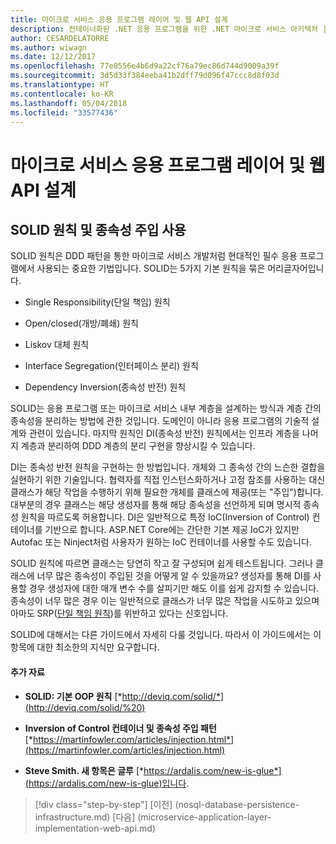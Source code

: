 ```yaml
---
title: 마이크로 서비스 응용 프로그램 레이어 및 웹 API 설계
description: 컨테이너화된 .NET 응용 프로그램을 위한 .NET 마이크로 서비스 아키텍처 | 마이크로 서비스 응용 프로그램 레이어 및 웹 API 설계
author: CESARDELATORRE
ms.author: wiwagn
ms.date: 12/12/2017
ms.openlocfilehash: 77e0556e4b6d9a22cf76a79ec86d744d9009a39f
ms.sourcegitcommit: 3d5d33f384eeba41b2dff79d096f47ccc8d8f03d
ms.translationtype: HT
ms.contentlocale: ko-KR
ms.lasthandoff: 05/04/2018
ms.locfileid: "33577436"
---
```

# <a name="designing-the-microservice-application-layer-and-web-api"></a>마이크로 서비스 응용 프로그램 레이어 및 웹 API 설계

## <a name="using-solid-principles-and-dependency-injection"></a>SOLID 원칙 및 종속성 주입 사용

SOLID 원칙은 DDD 패턴을 통한 마이크로 서비스 개발처럼 현대적인 필수 응용 프로그램에서 사용되는 중요한 기법입니다. SOLID는 5가지 기본 원칙을 묶은 머리글자어입니다.

-   Single Responsibility(단일 책임) 원칙

-   Open/closed(개방/폐쇄) 원칙

-   Liskov 대체 원칙

-   Interface Segregation(인터페이스 분리) 원칙

-   Dependency Inversion(종속성 반전) 원칙

SOLID는 응용 프로그램 또는 마이크로 서비스 내부 계층을 설계하는 방식과 계층 간의 종속성을 분리하는 방법에 관한 것입니다. 도메인이 아니라 응용 프로그램의 기술적 설계와 관련이 있습니다. 마지막 원칙인 DI(종속성 반전) 원칙에서는 인프라 계층을 나머지 계층과 분리하여 DDD 계층의 분리 구현을 향상시킬 수 있습니다.

DI는 종속성 반전 원칙을 구현하는 한 방법입니다. 개체와 그 종속성 간의 느슨한 결합을 실현하기 위한 기술입니다. 협력자를 직접 인스턴스화하거나 고정 참조를 사용하는 대신 클래스가 해당 작업을 수행하기 위해 필요한 개체를 클래스에 제공(또는 "주입")합니다. 대부분의 경우 클래스는 해당 생성자를 통해 해당 종속성을 선언하게 되며 명시적 종속성 원칙을 따르도록 허용합니다. DI은 일반적으로 특정 IoC(Inversion of Control) 컨테이너를 기반으로 합니다. ASP.NET Core에는 간단한 기본 제공 IoC가 있지만 Autofac 또는 Ninject처럼 사용자가 원하는 IoC 컨테이너를 사용할 수도 있습니다.

SOLID 원칙에 따르면 클래스는 당연히 작고 잘 구성되며 쉽게 테스트됩니다. 그러나 클래스에 너무 많은 종속성이 주입된 것을 어떻게 알 수 있을까요? 생성자를 통해 DI를 사용할 경우 생성자에 대한 매개 변수 수를 살피기만 해도 이를 쉽게 감지할 수 있습니다. 종속성이 너무 많은 경우 이는 일반적으로 클래스가 너무 많은 작업을 시도하고 있으며 아마도 SRP([단일 책임 원칙](http://deviq.com/code-smells/))를 위반하고 있다는 신호입니다.

SOLID에 대해서는 다른 가이드에서 자세히 다룰 것입니다. 따라서 이 가이드에서는 이 항목에 대한 최소한의 지식만 요구합니다.

#### <a name="additional-resources"></a>추가 자료

-   **SOLID: 기본 OOP 원칙**
    [*http://deviq.com/solid/*](http://deviq.com/solid/%20)

-   **Inversion of Control 컨테이너 및 종속성 주입 패턴**
    [*https://martinfowler.com/articles/injection.html*](https://martinfowler.com/articles/injection.html)

-   **Steve Smith. 새 항목은 글루**
    [*https://ardalis.com/new-is-glue*](https://ardalis.com/new-is-glue)입니다.


>[!div class="step-by-step"]
[이전] (nosql-database-persistence-infrastructure.md) [다음] (microservice-application-layer-implementation-web-api.md)

